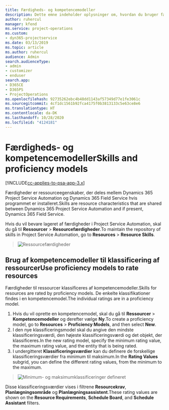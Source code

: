 ```yaml
---
title: Færdigheds- og kompetencemodeller
description: Dette emne indeholder oplysninger om, hvordan du bruger færdigheds- og kompetencemodeller.
author: ruhercul
manager: kfend
ms.service: project-operations
ms.custom:
- dyn365-projectservice
ms.date: 03/13/2019
ms.topic: article
ms.author: ruhercul
audience: Admin
search.audienceType:
- admin
- customizer
- enduser
search.app:
- D365CE
- D365PS
- ProjectOperations
ms.openlocfilehash: 92735262ebc4b48dd1143af57349d77e1fe3061c
ms.sourcegitcommit: 4cf1dc1561b92fca4175f0b3813133c5e63ce8e6
ms.translationtype: HT
ms.contentlocale: da-DK
ms.lasthandoff: 10/28/2020
ms.locfileid: "4124181"
---
```

# <a name="skills-and-proficiency-models"></a><span data-ttu-id="09dc4-103">Færdigheds- og kompetencemodeller</span><span class="sxs-lookup"><span data-stu-id="09dc4-103">Skills and proficiency models</span></span>

[!INCLUDE[cc-applies-to-psa-app-3.x](../includes/cc-applies-to-psa-app-3x.md)]

<span data-ttu-id="09dc4-104">Færdigheder er ressourceegenskaber, der deles mellem Dynamics 365 Project Service Automation og Dynamics 365 Field Service hvis programmet er installeret.</span><span class="sxs-lookup"><span data-stu-id="09dc4-104">Skills are resource characteristics that are shared between Dynamics 365 Project Service Automation and if present, Dynamics 365 Field Service.</span></span> 

<span data-ttu-id="09dc4-105">Hvis du vil bevare lageret af færdigheder i Project Service Automation, skal du gå til **Ressourcer** \> **Resourcefærdigheder**.</span><span class="sxs-lookup"><span data-stu-id="09dc4-105">To maintain the repository of skills in Project Service Automation, go to **Resources** \> **Resource Skills**.</span></span> 

> ![Ressourcefærdigheder](media/Resource-Management-image84.png)

## <a name="use-proficiency-models-to-rate-resources"></a><span data-ttu-id="09dc4-107">Brug af kompetencemodeller til klassificering af ressourcer</span><span class="sxs-lookup"><span data-stu-id="09dc4-107">Use proficiency models to rate resources</span></span>

<span data-ttu-id="09dc4-108">Færdigheder til ressourcer klassificeres af kompetencemodeller.</span><span class="sxs-lookup"><span data-stu-id="09dc4-108">Skills for resources are rated by proficiency models.</span></span> <span data-ttu-id="09dc4-109">De enkelte klassifikationer findes i en kompetencemodel.</span><span class="sxs-lookup"><span data-stu-id="09dc4-109">The individual ratings are in a proficiency model.</span></span> 

1. <span data-ttu-id="09dc4-110">Hvis du vil oprette en kompetencemodel, skal du gå til **Ressourcer** \> **Kompetencemodeller** og derefter vælge **Ny**.</span><span class="sxs-lookup"><span data-stu-id="09dc4-110">To create a proficiency model, go to **Resources** \> **Proficiency Models**, and then select **New**.</span></span>
2. <span data-ttu-id="09dc4-111">I den nye klassificeringsmodel skal du angive den mindste klassificeringsværdi, den højeste klassificeringsværdi og det objekt, der klassificeres.</span><span class="sxs-lookup"><span data-stu-id="09dc4-111">In the new rating model, specify the minimum rating value, the maximum rating value, and the entity that is being rated.</span></span>
3. <span data-ttu-id="09dc4-112">I undergitteret **Klassificeringsværdier** kan du definere de forskellige klassificeringsværdier fra minimum til maksimum.</span><span class="sxs-lookup"><span data-stu-id="09dc4-112">In the **Rating Values** subgrid, you can define the different rating values, from the minimum to the maximum.</span></span>

> ![Minimum- og maksimumklassificeringer defineret](media/Resource-Management-image85.png)

<span data-ttu-id="09dc4-114">Disse klassificeringsværdier vises i filtrene **Resourcekrav**, **Planlægningsområde** og **Planlægningsassistent**.</span><span class="sxs-lookup"><span data-stu-id="09dc4-114">These rating values are shown on the **Resource Requirements**, **Schedule Board**, and **Schedule Assistant** filters.</span></span>
